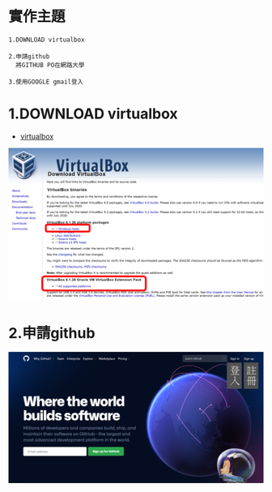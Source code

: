 # 實作主題
```
1.DOWNLOAD virtualbox

2.申請github
  將GITHUB PO在網路大學

3.使用GOOGLE gmail登入
```

# 1.DOWNLOAD virtualbox

- [virtualbox](https://www.virtualbox.org/wiki/Downloads)

![下載紅色的兩個檔案](./20210915BOX.png)

# 2.申請github

![申請github帳號](./20210915GITHUB.png)
